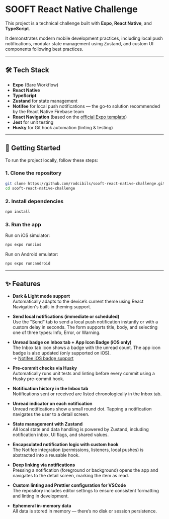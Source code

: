 # SOOFT React Native Challenge

This project is a technical challenge built with **Expo**, **React Native**, and **TypeScript**.

It demonstrates modern mobile development practices, including local push notifications, modular state management using Zustand, and custom UI components following best practices.

---

## 🛠️ Tech Stack

- **Expo** (Bare Workflow)
- **React Native**
- **TypeScript**
- **Zustand** for state management
- **Notifee** for local push notifications — the go-to solution recommended by the React Native Firebase team
- **React Navigation** (based on the [official Expo template](https://reactnavigation.org/docs/getting-started/))
- **Jest** for unit testing
- **Husky** for Git hook automation (linting & testing)

---

## 🚀 Getting Started

To run the project locally, follow these steps:

### 1. Clone the repository

```bash
git clone https://github.com/rodcibils/sooft-react-native-challenge.git
cd sooft-react-native-challenge
```

### 2. Install dependencies

```bash
npm install
```

### 3. Run the app

Run on iOS simulator:

```bash
npx expo run:ios
```

Run on Android emulator:

```bash
npx expo run:android
```

---

## ✨ Features

- **Dark & Light mode support**  
  Automatically adapts to the device’s current theme using React Navigation's built-in theming support.

- **Send local notifications (immediate or scheduled)**  
  Use the "Send" tab to send a local push notification instantly or with a custom delay in seconds. The form supports title, body, and selecting one of three types: Info, Error, or Warning.

- **Unread badge on Inbox tab + App Icon Badge (iOS only)**  
  The Inbox tab icon shows a badge with the unread count. The app icon badge is also updated (only supported on iOS).  
  → [Notifee iOS badge support](https://notifee.app/react-native/docs/ios/badges)

- **Pre-commit checks via Husky**  
  Automatically runs unit tests and linting before every commit using a Husky pre-commit hook.

- **Notification history in the Inbox tab**  
  Notifications sent or received are listed chronologically in the Inbox tab.

- **Unread indicator on each notification**  
  Unread notifications show a small round dot. Tapping a notification navigates the user to a detail screen.

- **State management with Zustand**  
  All local state and data handling is powered by Zustand, including notification inbox, UI flags, and shared values.

- **Encapsulated notification logic with custom hook**  
  The Notifee integration (permissions, listeners, local pushes) is abstracted into a reusable hook.

- **Deep linking via notifications**  
  Pressing a notification (foreground or background) opens the app and navigates to the detail screen, marking the item as read.

- **Custom linting and Prettier configuration for VSCode**  
  The repository includes editor settings to ensure consistent formatting and linting in development.

- **Ephemeral in-memory data**  
  All data is stored in memory — there’s no disk or session persistence.

